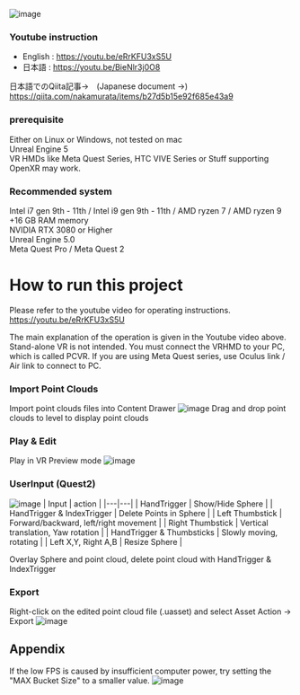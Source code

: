 ![image](https://user-images.githubusercontent.com/57085424/222951736-c7f7d9fd-5019-48c9-ac31-658cba21db29.png)


### Youtube instruction
* English : https://youtu.be/eRrKFU3xS5U
* 日本語 : https://youtu.be/BieNlr3j0O8

日本語でのQiita記事→　(Japanese document →)
https://qiita.com/nakamurata/items/b27d5b15e92f685e43a9

### prerequisite
Either on Linux or Windows, not tested on mac  
Unreal Engine 5  
VR HMDs like Meta Quest Series, HTC VIVE Series or Stuff supporting OpenXR may work.

### Recommended system
Intel i7 gen 9th - 11th / Intel i9 gen 9th - 11th / AMD ryzen 7 / AMD ryzen 9  
+16 GB RAM memory  
NVIDIA RTX 3080 or Higher  
Unreal Engine 5.0  
Meta Quest Pro / Meta Quest 2  

# How to run this project

Please refer to the youtube video for operating instructions.
https://youtu.be/eRrKFU3xS5U

The main explanation of the operation is given in the Youtube video above.
Stand-alone VR is not intended.
You must connect the VRHMD to your PC, which is called PCVR.
If you are using Meta Quest series, use Oculus link / Air link to connect to PC.

### Import Point Clouds
Import point clouds files into Content Drawer
![image](https://user-images.githubusercontent.com/57085424/222885851-fc90168a-7dd0-4e99-8207-1f3681214124.png)
Drag and drop point clouds to level to display point clouds

### Play & Edit
Play in VR Preview mode
![image](https://user-images.githubusercontent.com/57085424/222885817-12731bbe-362e-4cfd-8b7b-395b94b7edf7.png)


### UserInput (Quest2)
![image](https://user-images.githubusercontent.com/57085424/222885209-bec6b589-0727-44db-9f93-98d988232c13.png)
| Input | action |
|---|---|
| HandTrigger | Show/Hide Sphere |
| HandTrigger & IndexTrigger	| Delete Points in Sphere |
| Left Thumbstick | Forward/backward, left/right movement |
| Right Thumbstick | Vertical translation, Yaw rotation |
| HandTrigger & Thumbsticks	| Slowly moving, rotating |
| Left X,Y, Right A,B | Resize Sphere |

Overlay Sphere and point cloud, delete point cloud with HandTrigger & IndexTrigger

### Export
Right-click on the edited point cloud file (.uasset) and select Asset Action → Export
![image](https://user-images.githubusercontent.com/57085424/222884999-60af7f16-6e50-4573-8eb5-c3a18559e6bf.png)




## Appendix
If the low FPS is caused by insufficient computer power, try setting the "MAX Bucket Size" to a smaller value.
![image](https://user-images.githubusercontent.com/57085424/219933468-c61dd4b7-948a-4b96-b61f-90fe2151c420.png)

